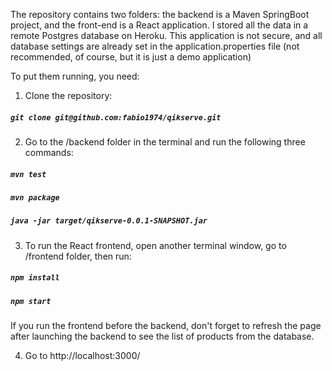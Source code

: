 The repository contains two folders: the backend is a Maven SpringBoot project, and the front-end is a React application. I stored all the data in a remote Postgres database on Heroku. This application is not secure, and all database settings are already set in the application.properties file (not recommended, of course, but it is just a demo application) 

To put them running, you need:

1. Clone the repository: 

  ##### `git clone git@github.com:fabio1974/qikserve.git`

2. Go to the /backend folder in the terminal and run the following three commands:

  ##### `mvn test`
  ##### `mvn package`
  ##### `java -jar target/qikserve-0.0.1-SNAPSHOT.jar` 

3. To run the React frontend, open another terminal window, go to /frontend folder, then run:

  ##### `npm install`
  ##### `npm start`

If you run the frontend before the backend, don't forget to refresh the page after launching the backend to see the list of products from the database.

4. Go to http://localhost:3000/
